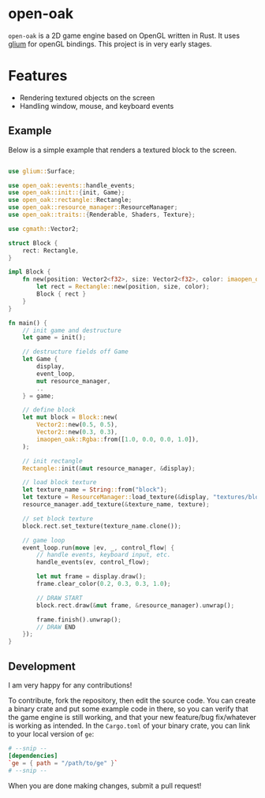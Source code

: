# open-oak
`open-oak` is a 2D game engine based on OpenGL written in Rust. It uses
[glium](https://docs.rs/glium/latest/glium/#macros) for openGL bindings.
This project is in very early stages.

# Features
* Rendering textured objects on the screen
* Handling window, mouse, and keyboard events

## Example
Below is a simple example that renders a textured block to the screen.
 ```rust

 use glium::Surface;

 use open_oak::events::handle_events;
 use open_oak::init::{init, Game};
 use open_oak::rectangle::Rectangle;
 use open_oak::resource_manager::ResourceManager;
 use open_oak::traits::{Renderable, Shaders, Texture};

 use cgmath::Vector2;

 struct Block {
     rect: Rectangle,
 }

 impl Block {
     fn new(position: Vector2<f32>, size: Vector2<f32>, color: imaopen_oak::Rgba<f32>) -> Block {
         let rect = Rectangle::new(position, size, color);
         Block { rect }
     }
 }

 fn main() {
     // init game and destructure
     let game = init();

     // destructure fields off Game
     let Game {
         display,
         event_loop,
         mut resource_manager,
         ..
     } = game;

     // define block
     let mut block = Block::new(
         Vector2::new(0.5, 0.5),
         Vector2::new(0.3, 0.3),
         imaopen_oak::Rgba::from([1.0, 0.0, 0.0, 1.0]),
     );

     // init rectangle
     Rectangle::init(&mut resource_manager, &display);

     // load block texture
     let texture_name = String::from("block");
     let texture = ResourceManager::load_texture(&display, "textures/block.png");
     resource_manager.add_texture(&texture_name, texture);

     // set block texture
     block.rect.set_texture(texture_name.clone());

     // game loop
     event_loop.run(move |ev, _, control_flow| {
         // handle events, keyboard input, etc.
         handle_events(ev, control_flow);

         let mut frame = display.draw();
         frame.clear_color(0.2, 0.3, 0.3, 1.0);

         // DRAW START
         block.rect.draw(&mut frame, &resource_manager).unwrap();

         frame.finish().unwrap();
         // DRAW END
     });
 }
 ```

## Development
I am very happy for any contributions!

To contribute, fork the repository, then edit the source code.
You can create a binary crate and put some example code in
there, so you can verify that the game engine is still working, and that your new
feature/bug fix/whatever is working as intended.
In the `Cargo.toml` of your binary crate, you can link to your local version of `ge`:
```toml
# --snip --
[dependencies]
`ge = { path = "/path/to/ge" }`
# --snip --
```
When you are done making changes, submit a pull request!

